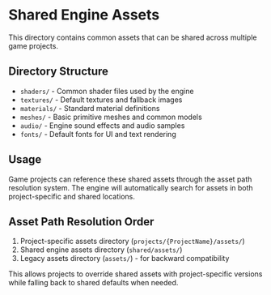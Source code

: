 # Shared Engine Assets

This directory contains common assets that can be shared across multiple game projects.

## Directory Structure

- `shaders/` - Common shader files used by the engine
- `textures/` - Default textures and fallback images
- `materials/` - Standard material definitions
- `meshes/` - Basic primitive meshes and common models
- `audio/` - Engine sound effects and audio samples
- `fonts/` - Default fonts for UI and text rendering

## Usage

Game projects can reference these shared assets through the asset path resolution system. The engine will automatically search for assets in both project-specific and shared locations.

## Asset Path Resolution Order

1. Project-specific assets directory (`projects/{ProjectName}/assets/`)
2. Shared engine assets directory (`shared/assets/`)
3. Legacy assets directory (`assets/`) - for backward compatibility

This allows projects to override shared assets with project-specific versions while falling back to shared defaults when needed.
